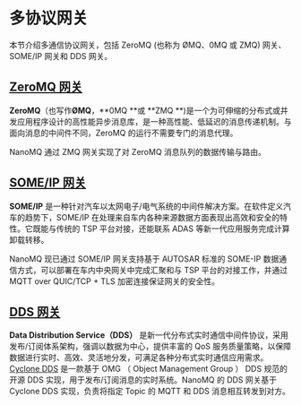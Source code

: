 # 多协议网关

本节介绍多通信协议网关，包括 ZeroMQ (也称为 ØMQ、0MQ 或 ZMQ) 网关、SOME/IP 网关和 DDS 网关。

## [ZeroMQ 网关](./zmq-gateway.md)
**ZeroMQ**（也写作**ØMQ**，**0MQ **或 **ZMQ **)是一个为可伸缩的分布式或并发应用程序设计的高性能异步消息库，是一种高性能、低延迟的消息传递机制。与面向消息的中间件不同，ZeroMQ 的运行不需要专门的消息代理。

NanoMQ 通过 ZMQ 网关实现了对 ZeroMQ 消息队列的数据传输与路由。

## [SOME/IP 网关](./someip-gateway.md)

**SOME/IP** 是一种针对汽车以太网电子/电气系统的中间件解决方案。在软件定义汽车的趋势下，SOME/IP 在处理来自车内各种来源数据方面表现出高效和安全的特性。它既能与传统的 TSP 平台对接，还能联系 ADAS 等新一代应用服务完成计算卸载转移。

NanoMQ 现已通过 SOME/IP 网关支持基于 AUTOSAR 标准的 SOME-IP 数据通信方式，可以部署在车内中央网关中完成汇聚和与 TSP 平台的对接工作，并通过MQTT over QUIC/TCP + TLS 加密连接保证网关的安全性。

## [DDS 网关](./dds.md)

**Data Distribution Service（DDS）** 是新一代分布式实时通信中间件协议，采用发布/订阅体系架构，强调以数据为中心，提供丰富的 QoS 服务质量策略，以保障数据进行实时、高效、灵活地分发，可满足各种分布式实时通信应用需求。 [Cyclone DDS](https://cyclonedds.io/) 是一款基于 OMG （ Object Management Group ） DDS 规范的开源 DDS 实现，用于发布/订阅消息的实时系统。NanoMQ 的 DDS 网关基于 Cyclone DDS 实现，负责将指定 Topic 的 MQTT 和 DDS 消息相互转发到对方。